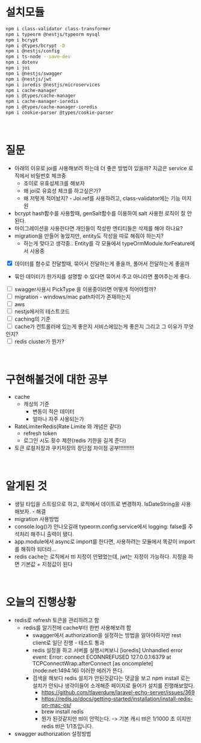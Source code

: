 # 설치모듈

```bash
npm i class-validator class-transformer
npm i typeorm @nestjs/typeorm mysql
npm i bcrypt
npm i @types/bcrypt -D
npm i @nestjs/config
npm i ts-node --save-dev
npm i dotenv
npm i joi
npm i @nestjs/swagger
npm i @nestjs/jwt
npm i ioredis @nestjs/microservices
npm i cache-manager
npm i @types/cache-manager
npm i cache-manager-ioredis
npm i @types/cache-manager-ioredis
npm i cookie-parser @types/cookie-parser
```

<br>

# 질문

- 아래의 이유로 joi를 사용해보려 하는데 더 좋은 방법이 있을까? 지금은 service 로직에서 비밀번호 체크중
  - 조이로 유효성체크를 해보자
  - 왜 joi로 유효성 체크를 하고싶은가?
  - 왜 저렇게 적어놨지? - Joi.ref를 사용하려고, class-validator에는 기능 미지원
- bcrypt hash함수를 사용할때, genSalt함수를 이용하여 salt 사용한 로직이 잘 안된다.
- 마이그레이션을 사용한다면 개인들이 작성한 엔티티들은 삭제를 해야 하나요?
- migration을 만들어 놓았지만, entity도 작성을 따로 해줘야 하는지?
  - 하는게 맞다고 생각중.. Entity를 각 모듈에서 typeOrmModule.forFeature에서 사용중

<input type="checkbox" checked > 데이터를 함수로 전달할때, 묶어서 전달하는게 좋을까, 풀어서 전달하는게 좋을까<br>
  - 묶인 데이터가 한가지를 설명할 수 있다면 묶어서 주고 아니라면 풀어주는게 좋다.

<input type="checkbox"  > swagger사용시 PickType 을 이용중이라면 어떻게 적어야할까? <br>
<input type="checkbox"  > migration - windows/mac path차이가 존재하는지  <br>
<input type="checkbox"  > aws  <br>
<input type="checkbox"  > nestjs에서의 테스트코드  <br>
<input type="checkbox"  > caching의 기준  <br>
<input type="checkbox"  > cache가 컨트롤러에 있는게 좋은지 서비스에있는게 좋은지 그리고 그 이유가 무엇인지?  <br>
<input type="checkbox"  > redis cluster가 뭔가?  <br>


<br>

# 구현해볼것에 대한 공부

- cache
  - 캐싱의 기준
    - 변동이 적은 데이터
    - 얼마나 자주 사용되는가
- RateLimiterRedis(Rate Limite 와 개념은 같다)
  - refresh token
  - 로그인 시도 횟수 제한(redis 기한을 길게 준다)
- 토큰 로컬저장과 쿠키저장의 장단점 차이점 공부!!!!!!!!!!


<br>

# 알게된 것
- 생일 타입을 스트링으로 하고, 로직에서 데이트로 변경하자. IsDateString을 사용해보자. - 해결
- migration 사용방법
- console.log()가 안나오길래 typeorm.config.service에서  logging: false를 주석처리 해주니 출력이 됐다.
- app.module에서 async로 import를 한다면, 사용하려는 모듈에서 똑같이 import를 해줘야 되더라...
- redis cache는 로직에서 ttl 지정이 안됐었는데, jwt는 지정이 가능하다. 지정을 하면 기본값 + 지정값이 된다

<br>

# 오늘의 진행상황
- redis로 refresh 토큰을 관리하려고 함
  - redis를 알기전에 cache부터 한번 사용해보려 함
    - swagger에서 authorization을 설정하는 방법을 알아야하지만 rest client로 일단 진행 - 테스트 통과
    - redis 설정을 하고 서버를 실행시켜보니 [ioredis] Unhandled error event: Error: connect ECONNREFUSED 127.0.0.1:6379
    at TCPConnectWrap.afterConnect [as oncomplete] (node:net:1494:16) 이러한 에러가 뜬다.
    - 검색을 해보다 redis 설치가 안된것같다는 댓글을 보고 npm install 로는 설치가 안되나 생각이들어 소개해준 페이지로 들어가 설치를 진행해보았다.
      - https://github.com/tlaverdure/laravel-echo-server/issues/369
      - https://redis.io/docs/getting-started/installation/install-redis-on-mac-os/
      - brew install redis
      - 뭔가 된것같지만 ttl이 안먹는다. -> 기본 캐시 ttl은 1/1000 초 이지만 redis ttl은 1/1초입니다.
- swagger authorization 설정방법
